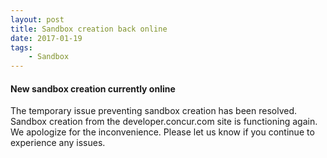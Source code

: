 ```yaml
---
layout: post
title: Sandbox creation back online
date: 2017-01-19
tags:
    - Sandbox
---
```



#### New sandbox creation currently online

The temporary issue preventing sandbox creation has been resolved. Sandbox creation from the developer.concur.com site is functioning again. We apologize for the inconvenience. Please let us know if you continue to experience any issues.

